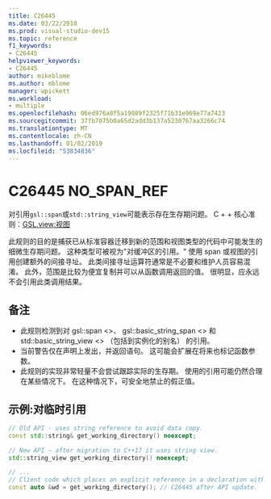 ```yaml
---
title: C26445
ms.date: 03/22/2018
ms.prod: visual-studio-dev15
ms.topic: reference
f1_keywords:
- C26445
helpviewer_keywords:
- C26445
author: mikeblome
ms.author: mblome
manager: wpickett
ms.workload:
- multiple
ms.openlocfilehash: 06ed976a8f5a19089f2325f71b31e969e77a7423
ms.sourcegitcommit: 37fb7075b0a65d2add3b137a5230767aa3266c74
ms.translationtype: MT
ms.contentlocale: zh-CN
ms.lasthandoff: 01/02/2019
ms.locfileid: "53834836"
---
```

# <a name="c26445-nospanref"></a>C26445 NO_SPAN_REF
对引用`gsl::span`或`std::string_view`可能表示存在生存期问题。
C + + 核心准则：[GSL.view:视图](https://github.com/isocpp/CppCoreGuidelines/blob/master/CppCoreGuidelines.md#gslview-views)

此规则的目的是捕获已从标准容器迁移到新的范围和视图类型的代码中可能发生的细微生存期问题。 这种类型可被视为"对缓冲区的引用。" 使用 span 或视图的引用创建额外的间接寻址。 此类间接寻址运算符通常是不必要和维护人员容易混淆。 此外，范围是比较为便宜复制并可以从函数调用返回的值。 很明显，应永远不会引用此类调用结果。

## <a name="remarks"></a>备注

- 此规则检测到对 gsl::span <>、 gsl::basic_string_span <> 和 std::basic_string_view <> （包括到实例化的别名） 的引用。
- 当前警告仅在声明上发出，并返回语句。 这可能会扩展在将来也标记函数参数。
- 此规则的实现非常轻量不会尝试跟踪实际的生存期。 使用的引用可能仍然合理在某些情况下。 在这种情况下，可安全地禁止的假正值。

## <a name="example-reference-to-a-temporary"></a>示例:对临时引用

```cpp
// Old API - uses string reference to avoid data copy.
const std::string& get_working_directory() noexcept;

// New API – after migration to C++17 it uses string view.
std::string_view get_working_directory() noexcept;

// ...
// Client code which places an explicit reference in a declaration with auto specifier.
const auto &wd = get_working_directory(); // C26445 after API update.
```

